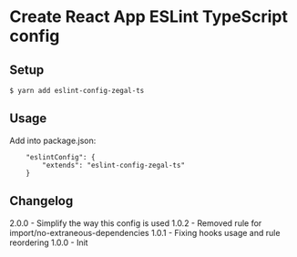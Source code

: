 # Create React App ESLint TypeScript config

## Setup

```
$ yarn add eslint-config-zegal-ts
```

## Usage

Add into package.json:

```
	"eslintConfig": {
		"extends": "eslint-config-zegal-ts"
	}
```

## Changelog

2.0.0 - Simplify the way this config is used
1.0.2 - Removed rule for import/no-extraneous-dependencies
1.0.1 - Fixing hooks usage and rule reordering
1.0.0 - Init
